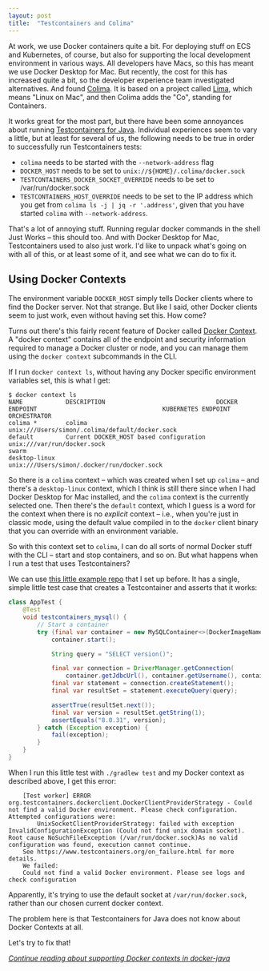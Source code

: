 ```yaml
---
layout: post
title:  "Testcontainers and Colima"
---
```


At work, we use Docker containers quite a bit. For deploying stuff on ECS and Kubernetes, of course, but also for supporting the local development environment in various ways. All developers have Macs, so this has meant we use Docker Desktop for Mac. But recently, the cost for this has increased quite a bit, so the developer experience team investigated alternatives. And found [Colima](https://github.com/abiosoft/colima). It is based on a project called [Lima](https://github.com/lima-vm/lima), which means "Linux on Mac", and then Colima adds the "Co", standing for Containers.

It works great for the most part, but there have been some annoyances about running [Testcontainers for Java](https://www.testcontainers.org/). Individual experiences seem to vary a little, but at least for several of us, the following needs to be true in order to successfully run Testcontainers tests:

* `colima` needs to be started with the `--network-address` flag
* `DOCKER_HOST` needs to be set to `unix://${HOME}/.colima/docker.sock`
* `TESTCONTAINERS_DOCKER_SOCKET_OVERRIDE` needs to be set to /var/run/docker.sock
* `TESTCONTAINERS_HOST_OVERRIDE` needs to be set to the IP address which you get from `colima ls -j | jq -r '.address'`, given that you have started `colima` with `--network-address`.

That's a lot of annoying stuff. Running regular docker commands in the shell Just Works – this should too. And with Docker Desktop for Mac, Testcontainers used to also just work. I'd like to unpack what's going on with all of this, or at least some of it, and see what we can do to fix it.

## Using Docker Contexts 

The environment variable `DOCKER_HOST` simply tells Docker clients where to find the Docker server. Not that strange. But like I said, other Docker clients seem to just work, even without having set this. How come?

Turns out there's this fairly recent feature of Docker called [Docker Context](https://docs.docker.com/engine/context/working-with-contexts/). A "docker context" contains all of the endpoint and security information required to manage a Docker cluster or node, and you can manage them using the `docker context` subcommands in the CLI. 

If I run `docker context ls`, without having any Docker specific environment variables set, this is what I get:

```shell
$ docker context ls
NAME            DESCRIPTION                               DOCKER ENDPOINT                                   KUBERNETES ENDPOINT   ORCHESTRATOR
colima *        colima                                    unix:///Users/simon/.colima/default/docker.sock
default         Current DOCKER_HOST based configuration   unix:///var/run/docker.sock                                             swarm
desktop-linux                                             unix:///Users/simon/.docker/run/docker.sock
```


So there is a `colima` context – which was created when I set up `colima` – and there's a `desktop-linux` context, which I think is still there since when I had Docker Desktop for Mac installed, and the `colima` context is the currently selected one. Then there's the `default` context, which I guess is a word for the context when there is no _explicit_ context – i.e., when you're just in classic mode, using the default value compiled in to the `docker` client binary that you can override with an environment variable. 

So with this context set to `colima`, I can do all sorts of normal Docker stuff with the CLI – start and stop containers, and so on. But what happens when I run a test that uses Testcontainers? 

We can use [this little example repo](https://github.com/skagedal/testcontainers-hello/tree/main) that I set up before. It has a single, simple little test case that creates a Testcontainer and asserts that it works:

```java
class AppTest {
    @Test
    void testcontainers_mysql() {
        // Start a container
        try (final var container = new MySQLContainer<>(DockerImageName.parse("mysql:8.0.31"))) {
            container.start();

            String query = "SELECT version()";

            final var connection = DriverManager.getConnection(
                container.getJdbcUrl(), container.getUsername(), container.getPassword());
            final var statement = connection.createStatement();
            final var resultSet = statement.executeQuery(query);

            assertTrue(resultSet.next());
            final var version = resultSet.getString(1);
            assertEquals("8.0.31", version);
        } catch (Exception exception) {
            fail(exception);
        }
    }
}
```

When I run this little test with `./gradlew test` and my Docker context as described above, I get this error:

```
    [Test worker] ERROR org.testcontainers.dockerclient.DockerClientProviderStrategy - Could not find a valid Docker environment. Please check configuration. Attempted configurations were:
        UnixSocketClientProviderStrategy: failed with exception InvalidConfigurationException (Could not find unix domain socket). Root cause NoSuchFileException (/var/run/docker.sock)As no valid configuration was found, execution cannot continue.
    See https://www.testcontainers.org/on_failure.html for more details.
    We failed:
    Could not find a valid Docker environment. Please see logs and check configuration
```

Apparently, it's trying to use the default socket at `/var/run/docker.sock`, rather than our chosen current docker context.

The problem here is that Testcontainers for Java does not know about Docker Contexts at all. 

Let's try to fix that! 

_[Continue reading about supporting Docker contexts in docker-java](/posts/2023-01-31-test-containers-and-docker-context)_
